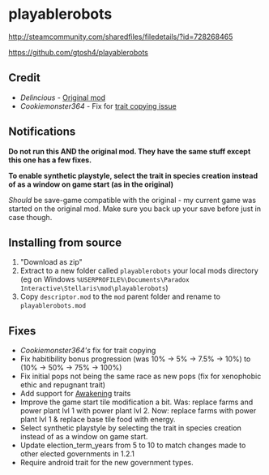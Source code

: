 # playablerobots
http://steamcommunity.com/sharedfiles/filedetails/?id=728268465

https://github.com/gtosh4/playablerobots

## Credit
* *Delincious* - [Original mod](http://steamcommunity.com/sharedfiles/filedetails/?id=681553348)
* *Cookiemonster364* - Fix for [trait copying issue](http://steamcommunity.com/workshop/filedetails/discussion/681553348/351660338704537339/)

## Notifications
<b>Do not run this AND the original mod. They have the same stuff except this one has a few fixes.</b>

<b>To enable synthetic playstyle, select the trait in species creation instead of as a window on game start (as in the original)</b>

<i>Should</i> be save-game compatible with the original - my current game was started on the original mod. Make sure you back up your save before just in case though.

## Installing from source
1. "Download as zip"
2. Extract to a new folder called `playablerobots` your local mods directory (eg on Windows `%USERPROFILE%\Documents\Paradox Interactive\Stellaris\mod\playablerobots`)
3. Copy `descriptor.mod` to the `mod` parent folder and rename to `playablerobots.mod`

## Fixes
* *Cookiemonster364's* fix for trait copying
* Fix habitibility bonus progression (was 10% -> 5% -> 7.5% -> 10%) to (10% -> 50% -> 75% -> 100%)
* Fix initial pops not being the same race as new pops (fix for xenophobic ethic and repugnant trait)
* Add support for [Awakening](http://steamcommunity.com/sharedfiles/filedetails/?id=719876273) traits
* Improve the game start tile modification a bit. Was: replace farms and power plant lvl 1 with power plant lvl 2. Now: replace farms with power plant lvl 1 & replace base tile food with energy.
* Select synthetic playstyle by selecting the trait in species creation instead of as a window on game start.
* Update election_term_years from 5 to 10 to match changes made to other elected governments in 1.2.1
* Require android trait for the new government types.
